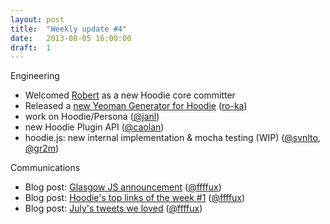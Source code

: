```yaml
---
layout: post
title:  "Weekly update #4"
date:   2013-08-05 16:00:00
draft:  1
---
```


Engineering

* Welcomed [Robert](https://github.com/ro-ka) as a new Hoodie core committer
* Released a [new Yeoman Generator for Hoodie](https://npmjs.org/package/generator-hoodie) ([ro-ka](https://github.com/ro-ka))
* work on Hoodie/Persona ([@janl](https://github.com/janl))
* new Hoodie Plugin API ([@caolan](https://github.com/caolan))
* hoodie.js: new internal implementation & mocha testing (WIP) ([@svnlto](https://github.com/svnlto), [@gr2m](https://github.com/gr2m))

Communications

* Blog post: [Glasgow JS announcement](http://blog.hood.ie/2013/08/glasgow-js-on-august-6th-2013/)  ([@ffffux](https://github.com/ffffux))
* Blog post: [Hoodie's top links of the week #1](http://blog.hood.ie/2013/08/tgif-hoodies-top-links-of-the-week-1/)  ([@ffffux](https://github.com/ffffux))
* Blog post: [July's tweets we loved](http://blog.hood.ie/2013/08/talking-about-hoodie-tweets-we-loved-in-july-2013/)  ([@ffffux](https://github.com/ffffux))
